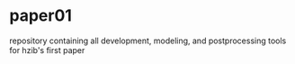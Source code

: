# paper01
repository containing all development, modeling, and postprocessing tools for hzib's first paper
